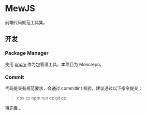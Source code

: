 # MewJS

前端代码规范工具集。

## 开发

### Package Manager

使用 [pnpm](https://pnpm.io/zh/) 作为包管理工具，本项目为 Monorepo。

### Commit

代码提交有规范要求，会通过 commitlint 校验，建议通过以下指令提交：

> npx cz
> npm run cz
> git cz

待完善...
